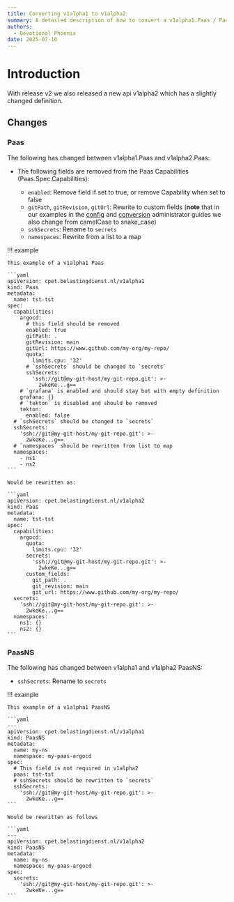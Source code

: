 ```yaml
---
title: Converting v1alpha1 to v1alpha2
summary: A detailed description of how to convert a v1alpha1.Paas / PaasNS to v1alpha2.Paas / PaasNS.
authors:
  - Devotional Phoenix
date: 2025-07-10
---
```


# Introduction

With release v2 we also released a new api v1alpha2 which has a slightly changed definition.

## Changes

### Paas

The following has changed between v1alpha1.Paas and v1alpha2.Paas:

- The following fields are removed from the Paas Capabilities (Paas.Spec.Capabilities):

    - `enabled`: Remove field if set to true, or remove Capability when set to false
    - `gitPath`, `gitRevision`, `gitUrl`: Rewrite to custom fields
      (**note** that in our examples in the [config](../administrators-guide/configuration.md) and 
      [conversion](../administrators-guide/v1alpha1-conversion.md) administrator guides we also change 
      from camelCase to snake_case)
    - `sshSecrets`: Rename to `secrets`
    - `namespaces`: Rewrite from a list to a map

!!! example

    This example of a v1alpha1 Paas

    ```yaml
    apiVersion: cpet.belastingdienst.nl/v1alpha1
    kind: Paas
    metadata:
      name: tst-tst
    spec:
      capabilities:
        argocd:
          # this field should be removed
          enabled: true
          gitPath: .
          gitRevision: main
          gitUrl: https://www.github.com/my-org/my-repo/
          quota:
            limits.cpu: '32'
          # `sshSecrets` should be changed to `secrets`
          sshSecrets:
            'ssh://git@my-git-host/my-git-repo.git': >-
              2wkeKe...g==
        # `grafana` is enabled and should stay but with empty definition
        grafana: {}
        # `tekton` is disabled and should be removed
        tekton:
          enabled: false
      # `sshSecrets` should be changed to `secrets`
      sshSecrets:
        'ssh://git@my-git-host/my-git-repo.git': >-
          2wkeKe...g==
      # `namespaces` should be rewritten from list to map
      namespaces:
        - ns1
        - ns2
    ```

    Would be rewritten as:

    ```yaml
    apiVersion: cpet.belastingdienst.nl/v1alpha2
    kind: Paas
    metadata:
      name: tst-tst
    spec:
      capabilities:
        argocd:
          quota:
            limits.cpu: '32'
          secrets:
            'ssh://git@my-git-host/my-git-repo.git': >-
              2wkeKe...g==
          custom_fields:
            git_path: .
            git_revision: main
            git_url: https://www.github.com/my-org/my-repo/
      secrets:
        'ssh://git@my-git-host/my-git-repo.git': >-
          2wkeKe...g==
      namespaces:
        ns1: {}
        ns2: {}
    ```

### PaasNS

The following has changed between v1alpha1 and v1alpha2 PaasNS:

- `sshSecrets`: Rename to `secrets`

!!! example

    This example of a v1alpha1 PaasNS

    ```yaml
    ---
    apiVersion: cpet.belastingdienst.nl/v1alpha1
    kind: PaasNS
    metadata:
      name: my-ns
      namespace: my-paas-argocd
    spec:
      # This field is not required in v1alpha2
      paas: tst-tst
      # sshSecrets should be rewritten to `secrets`
      sshSecrets:
        'ssh://git@my-git-host/my-git-repo.git': >-
          2wkeKe...g==
    ```

    Would be rewritten as follows

    ```yaml
    ---
    apiVersion: cpet.belastingdienst.nl/v1alpha2
    kind: PaasNS
    metadata:
      name: my-ns
      namespace: my-paas-argocd
    spec:
      secrets:
        'ssh://git@my-git-host/my-git-repo.git': >-
          2wkeKe...g==
    ```